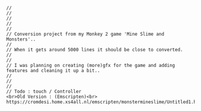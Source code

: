     //
    //
    //
    //
    //
    // Conversion project from my Monkey 2 game 'Mine Slime and Monsters'..
    //
    // When it gets around 5000 lines it should be close to converted.
    //
    //
    // I was planning on creating (more)gfx for the game and adding features and cleaning it up a bit..
    //
    //
    //
    // Todo : touch / Controller
    <br>Old Version : (Emscripten)<br>
    https://cromdesi.home.xs4all.nl/emscripten/monstermineslime/Untitled1.html
